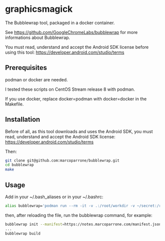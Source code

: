 # graphicsmagick

The Bubblewrap tool, packaged in a docker container.

See https://github.com/GoogleChromeLabs/bubblewrap for more informations about Bubblewrap.

You must read, understand and accept the Android SDK license before using this tool: https://developer.android.com/studio/terms

## Prerequisites

podman or docker are needed.

I tested these scripts on CentOS Stream release 8 with podman.

If you use docker, replace docker=podman with docker=docker in the Makefile.

## Installation

Before of all, as this tool downloads and uses the Android SDK, you must read, understand and accept the Android SDK license: https://developer.android.com/studio/terms

Then:

```sh
git clone git@github.com:marcoparrone/bubblewrap.git
cd bubblewrap
make
```

## Usage

Add in your ~/.bash_aliases or in your ~/.bashrc:

```sh
alias bubblewrap='podman run --rm -it -v .:/root/workdir -v ~/secret:/root/secret -w /root/workdir marcoparrone/bubblewrap bubblewrap'
```

then, after reloading the file, run the bubblewrap command, for example:

```sh
bubblewrap init --manifest=https://notes.marcoparrone.com/manifest.json
...
bubblewrap build
```
